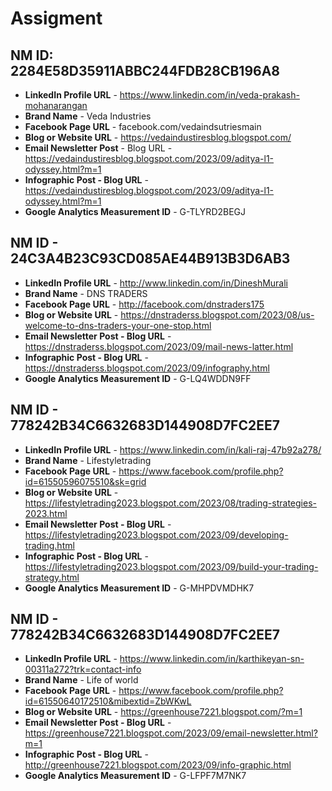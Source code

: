# Assigment
## NM ID: 2284E58D35911ABBC244FDB28CB196A8

- __LinkedIn Profile URL__ - https://www.linkedin.com/in/veda-prakash-mohanarangan
- __Brand Name__ - Veda Industries
- __Facebook Page URL__ - facebook.com/vedaindsutriesmain
- __Blog or Website URL__ - https://vedaindustiresblog.blogspot.com/
- __Email Newsletter Post__ - Blog URL  - https://vedaindustiresblog.blogspot.com/2023/09/aditya-l1-odyssey.html?m=1
- __Infographic Post - Blog URL__ - https://vedaindustiresblog.blogspot.com/2023/09/aditya-l1-odyssey.html?m=1
- __Google Analytics Measurement ID__ - G-TLYRD2BEGJ

## NM ID -  24C3A4B23C93CD085AE44B913B3D6AB3
-	__LinkedIn Profile URL__ - http://www.linkedin.com/in/DineshMurali
-	__Brand Name__ - DNS TRADERS 
-	__Facebook Page URL__ - http://facebook.com/dnstraders175
-	__Blog or Website URL__ - https://dnstraderss.blogspot.com/2023/08/us-welcome-to-dns-traders-your-one-stop.html
-	__Email Newsletter Post - Blog URL__ - https://dnstraderss.blogspot.com/2023/09/mail-news-latter.html
-	__Infographic Post - Blog URL__ - https://dnstraderss.blogspot.com/2023/09/infography.html
-	__Google Analytics Measurement ID__ - G-LQ4WDDN9FF

  ## NM ID -  778242B34C6632683D144908D7FC2EE7
-	__LinkedIn Profile URL__ - https://www.linkedin.com/in/kali-raj-47b92a278/
-	__Brand Name__ - Lifestyletrading  
-	__Facebook Page URL__ - https://www.facebook.com/profile.php?id=61550596075510&sk=grid
-	__Blog or Website URL__ - https://lifestyletrading2023.blogspot.com/2023/08/trading-strategies-2023.html
-	__Email Newsletter Post - Blog URL__ - https://lifestyletrading2023.blogspot.com/2023/09/developing-trading.html
-	__Infographic Post - Blog URL__ - https://lifestyletrading2023.blogspot.com/2023/09/build-your-trading-strategy.html
-	__Google Analytics Measurement ID__ - G-MHPDVMDHK7

 ## NM ID -  778242B34C6632683D144908D7FC2EE7
-	__LinkedIn Profile URL__ - https://www.linkedin.com/in/karthikeyan-sn-00311a272?trk=contact-info
-	__Brand Name__ - Life of world  
-	__Facebook Page URL__ - https://www.facebook.com/profile.php?id=61550640172510&mibextid=ZbWKwL
-	__Blog or Website URL__ - https://greenhouse7221.blogspot.com/?m=1
-	__Email Newsletter Post - Blog URL__ - https://greenhouse7221.blogspot.com/2023/09/email-newsletter.html?m=1
-	__Infographic Post - Blog URL__ - http://greenhouse7221.blogspot.com/2023/09/info-graphic.html
-	__Google Analytics Measurement ID__ - G-LFPF7M7NK7
